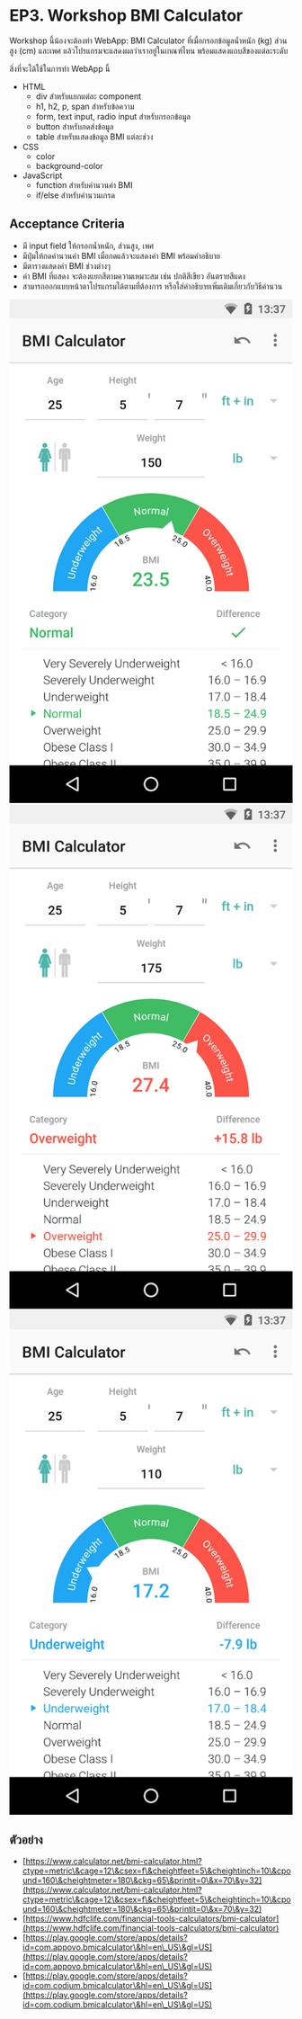 # EP3. Workshop BMI Calculator

Workshop นี้น้องจะต้องทำ WebApp: BMI Calculator ที่เมื่อกรอกข้อมูลน้ำหนัก (kg) ส่วนสูง (cm) และเพศ แล้วโปรแกรมจะแสดงผลว่าเราอยู่ในเกณฑ์ไหน พร้อมแสดงแถบสีของแต่ละระดับ

สิ่งที่จะได้ใช้ในการทำ WebApp นี้

* HTML
  * div สำหรับแยกแต่ละ component
  * h1, h2, p, span สำหรับข้อความ
  * form, text input, radio input สำหรับกรอกข้อมูล
  * button สำหรับกดส่งข้อมูล
  * table สำหรับแสดงข้อมูล BMI แต่ละช่วง
* CSS
  * color
  * background-color
* JavaScript
  * function สำหรับคำนวนค่า BMI
  * if/else สำหรับคำนวนเกรด

## Acceptance Criteria

* มี input field ให้กรอกน้ำหนัก, ส่วนสูง, เพศ
* มีปุ่มให้กดคำนวนค่า BMI เมื่อกดแล้วจะแสดงค่า BMI พร้อมคำอธิบาย
* มีตารางแสดงค่า BMI ช่วงต่างๆ
* ค่า BMI ที่แสดง จะต้องแยกสีตามความเหมาะสม เช่น ปกติสีเขียว อันตรายสีแดง
* สามารถออกแบบหน้าตาโปรแกรมได้ตามที่ต้องการ หรือใส่คำอธิบายเพิ่มเติมเกี่ยวกับวิธีคำนวน

![](.gitbook/assets/bmi1.jpg) ![](.gitbook/assets/bmi2.jpg) ![](.gitbook/assets/bmi3.jpg)

## ตัวอย่าง

* [https://www.calculator.net/bmi-calculator.html?ctype=metric\&cage=12\&csex=f\&cheightfeet=5\&cheightinch=10\&cpound=160\&cheightmeter=180\&ckg=65\&printit=0\&x=70\&y=32](https://www.calculator.net/bmi-calculator.html?ctype=metric\&cage=12\&csex=f\&cheightfeet=5\&cheightinch=10\&cpound=160\&cheightmeter=180\&ckg=65\&printit=0\&x=70\&y=32)
* [https://www.hdfclife.com/financial-tools-calculators/bmi-calculator](https://www.hdfclife.com/financial-tools-calculators/bmi-calculator)
* [https://play.google.com/store/apps/details?id=com.appovo.bmicalculator\&hl=en\_US\&gl=US](https://play.google.com/store/apps/details?id=com.appovo.bmicalculator\&hl=en\_US\&gl=US)
* [https://play.google.com/store/apps/details?id=com.codium.bmicalculator\&hl=en\_US\&gl=US](https://play.google.com/store/apps/details?id=com.codium.bmicalculator\&hl=en\_US\&gl=US)
